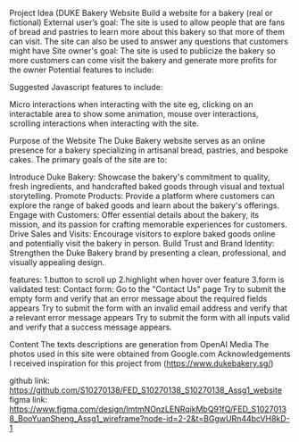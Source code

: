 
Project Idea (DUKE Bakery Website
Build a website for a bakery (real or fictional)
External user’s goal:
The site is used to allow people that are fans of bread and pastries to learn more about this bakery so that more of them can visit. The site can also be used to answer any questions that customers might have
Site owner's goal:
The site is used to publicize the bakery so more customers can come visit the bakery and generate more profits for the owner
Potential features to include:

Suggested Javascript features to include:

Micro interactions when interacting with the site eg, clicking on an interactable area
to show some animation, mouse over interactions, scrolling interactions when
interacting with the site.


Purpose of the Website
The Duke Bakery website serves as an online presence for a bakery specializing in artisanal bread, pastries, and bespoke cakes. The primary goals of the site are to:

Introduce Duke Bakery: Showcase the bakery's commitment to quality, fresh ingredients, and handcrafted baked goods through visual and textual storytelling.
Promote Products: Provide a platform where customers can explore the range of baked goods and learn about the bakery's offerings.
Engage with Customers: Offer essential details about the bakery, its mission, and its passion for crafting memorable experiences for customers.
Drive Sales and Visits: Encourage visitors to explore baked goods online and potentially visit the bakery in person.
Build Trust and Brand Identity: Strengthen the Duke Bakery brand by presenting a clean, professional, and visually appealing design.

features:
1.button to scroll up
2.highlight when hover over feature
3.form is validated
test:
Contact form:
Go to the "Contact Us" page
Try to submit the empty form and verify that an error message about the required fields appears
Try to submit the form with an invalid email address and verify that a relevant error message appears
Try to submit the form with all inputs valid and verify that a success message appears.

Content
The texts descriptions are generation from OpenAI
Media
The photos used in this site were obtained from Google.com
Acknowledgements
I received inspiration for this project from (https://www.dukebakery.sg/)


github link: https://github.com/S10270138/FED_S10270138_S10270138_Assg1_website
figma link: https://www.figma.com/design/lmtmNOnzLENRqikMbQ91fQ/FED_S10270138_BooYuanSheng_Assg1_wireframe?node-id=2-2&t=BGgwURn44bcVH8kD-1
